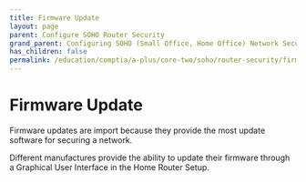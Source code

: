```yaml
---
title: Firmware Update
layout: page
parent: Configure SOHO Router Security
grand_parent: Configuring SOHO (Small Office, Home Office) Network Security
has_children: false
permalink: /education/comptia/a-plus/core-two/soho/router-security/firmware/
---
```


# Firmware Update

Firmware updates are import because they provide the most update software for securing a network.

Different manufactures provide the ability to update their firmware through a Graphical User Interface in the Home Router Setup.


